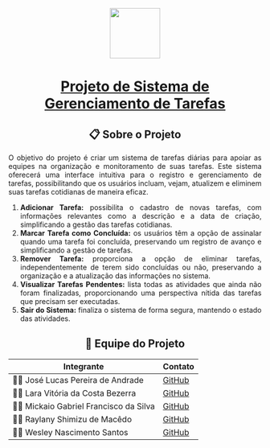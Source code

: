 <p align="center">
<img src="https://camo.githubusercontent.com/3b58e34f4607c08fad1787cfed025ca8adae420722d089a630a89bc6e8c8f748/68747470733a2f2f692e696d6775722e636f6d2f75626c454e32682e706e67" height="100" data-canonical-src="https://i.imgur.com/HuVsWVG.png" style="max-width: 100%;">

<div align="center">
  <h1>
    <a href="https://github.com/Jose1Lucas/project-03">Projeto de Sistema de Gerenciamento de Tarefas</a>
  </h1>
</div>

<div align="center">
  <h2>📋 Sobre o Projeto</h2>
</div>
<p align="justify">
O objetivo do projeto é criar um sistema de tarefas diárias para apoiar as equipes na organização e monitoramento de suas tarefas. Este sistema oferecerá uma interface intuitiva para o registro e gerenciamento de tarefas, possibilitando que os usuários incluam, vejam, atualizem e eliminem suas tarefas cotidianas de maneira eficaz.
</p>

<div align="justify">
  <ol>
    <li><b>Adicionar Tarefa:</b> possibilita o cadastro de novas tarefas, com informações relevantes como a descrição e a data de criação, simplificando a gestão das tarefas cotidianas.</li>
    <li><b>Marcar Tarefa como Concluída:</b> os usuários têm a opção de assinalar quando uma tarefa foi concluída, preservando um registro de avanço e simplificando a gestão de tarefas.</li>
    <li><b>Remover Tarefa:</b> proporciona a opção de eliminar tarefas, independentemente de terem sido concluídas ou não, preservando a organização e a atualização das informações no sistema.</li>
    <li><b>Visualizar Tarefas Pendentes:</b> lista todas as atividades que ainda não foram finalizadas, proporcionando uma perspectiva nítida das tarefas que precisam ser executadas.</li>
    <li><b>Sair do Sistema:</b> finaliza o sistema de forma segura, mantendo o estado das atividades.</li>
  </ol>
</div>

<div align="center">
  <h2>👥 Equipe do Projeto</h2>

| Integrante | Contato |
|------------|---------|
| 🧑‍💻 José Lucas Pereira de Andrade | [GitHub](https://github.com/Jose1Lucas) |
| 👩‍💻 Lara Vitória da Costa Bezerra | [GitHub](https://github.com/usuario2) |
| 🧑‍🔧 Mickaio Gabriel Francisco da Silva | [GitHub](https://github.com/kaiogabs) |
| 👩‍💼 Raylany Shimizu de Macêdo | [GitHub](https://github.com/usuario4) |
| 🧑‍💼 Wesley Nascimento Santos | [GitHub](https://github.com/usuario5) |
</div>
